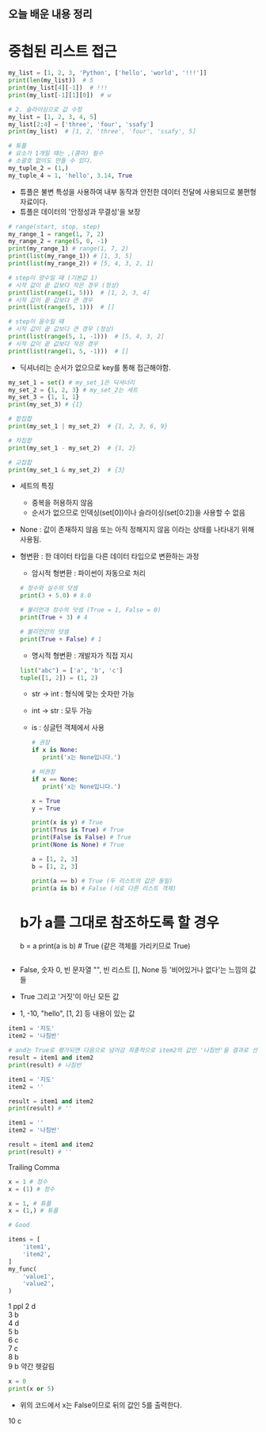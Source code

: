 ## 오늘 배운 내용 정리
# 중첩된 리스트 접근
```python
my_list = [1, 2, 3, 'Python', ['hello', 'world', '!!!']]
print(len(my_list))  # 5
print(my_list[4][-1])  # !!!
print(my_list[-1][1][0])  # w
```
```python
# 2. 슬라이싱으로 값 수정
my_list = [1, 2, 3, 4, 5]
my_list[2:4] = ['three', 'four', 'ssafy']
print(my_list)  # [1, 2, 'three', 'four', 'ssafy', 5]
```
```python
# 튜플
# 요소가 1개일 때는 ,(콤마) 필수
# 소괄호 없이도 만들 수 있다.
my_tuple_2 = (1,)
my_tuple_4 = 1, 'hello', 3.14, True
```
- 튜플은 불변 특성을 사용하여 내부 동작과 안전한 데이터 전달에 사용되므로 불편형 자료이다.
- 튜플은 데이터의 '안정성과 무결성'을 보장

```python
# range(start, stop, step)
my_range_1 = range(1, 7, 2)
my_range_2 = range(5, 0, -1)
print(my_range_1) # range(1, 7, 2)
print(list(my_range_1)) # [1, 3, 5]
print(list(my_range_2)) # [5, 4, 3, 2, 1]

# step이 양수일 때 (기본값 1)
# 시작 값이 끝 값보다 작은 경우 (정상)
print(list(range(1, 5)))  # [1, 2, 3, 4]
# 시작 값이 끝 값보다 큰 경우
print(list(range(5, 1)))  # []

# step이 음수일 때
# 시작 값이 끝 값보다 큰 경우 (정상)
print(list(range(5, 1, -1)))  # [5, 4, 3, 2]
# 시작 값이 끝 값보다 작은 경우
print(list(range(1, 5, -1)))  # []
```
- 딕셔너리는 순서가 없으므로 key를 통해 접근해야함.

```python
my_set_1 = set() # my_set_1은 딕셔너리
my_set_2 = {1, 2, 3} # my_set_2는 세트
my_set_3 = {1, 1, 1}
print(my_set_3) # {1}

# 합집합
print(my_set_1 | my_set_2)  # {1, 2, 3, 6, 9}

# 차집합
print(my_set_1 - my_set_2)  # {1, 2}

# 교집합
print(my_set_1 & my_set_2)  # {3}
```
- 세트의 특징
  - 중복을 허용하지 않음
  - 순서가 없으므로 인덱싱(set[0])이나 슬라이싱(set[0:2])을 사용할 수 없음

- None : 값이 존재하지 않음 또는 아직 정해지지 않음 이라는 상태를 나타내기 위해 사용됨.

- 형변환 : 한 데이터 타입을 다른 데이터 타입으로 변환하는 과정
   - 암시적 형변환 : 파이썬이 자동으로 처리
   ```python
   # 정수와 실수의 덧셈
   print(3 + 5.0) # 8.0

   # 불리언과 정수의 덧셈 (True = 1, False = 0)
   print(True + 3) # 4

   # 불리언간의 덧셈
   print(True + False) # 1
   ```
   - 명시적 형변환 : 개발자가 직접 지시
   ```python
   list("abc") = ['a', 'b', 'c']
   tuple([1, 2]) = (1, 2)
   ```
   - str → int : 형식에 맞는 숫자만 가능
   - int → str : 모두 가능

   - is : 싱글턴 객체에서 사용
     ```python
     # 권장
     if x is None:
        print('x는 None입니다.')

     # 비권장
     if x == None:
        print('x는 None입니다.')

     x = True
     y = True
     
     print(x is y) # True
     print(Trus is True) # True
     print(False is False) # True
     print(None is None) # True

     a = [1, 2, 3]
     b = [1, 2, 3]

     print(a == b) # True (두 리스트의 값은 동일)
     print(a is b) # False (서로 다른 리스트 객체)

    # b가 a를 그대로 참조하도록 할 경우
     b = a
     print(a is b) # True (같은 객체를 가리키므로 True)
    ```
- False, 숫자 0, 빈 문자열 "", 빈 리스트 [], None 등 '비어있거나 없다'는 느낌의 값들
- True 그리고 '거짓'이 아닌 모든 값
- 1, -10, "hello", [1, 2] 등 내용이 있는 값

```python
item1 = '지도'
item2 = '나침반'

# and는 True로 평가되면 다음으로 넘어감 최종적으로 item2의 값인 '나침반'을 결과로 선택
result = item1 and item2
print(result) # 나침반

item1 = '지도'
item2 = ''

result = item1 and item2
print(result) # ''

item1 = ''
item2 = '나침반'

result = item1 and item2
print(result) # ''
```
Trailing Comma
```python
x = 1 # 정수
x = (1) # 정수

x = 1, # 튜플
x = (1,) # 튜플

# Good

items = [
    'item1',
    'item2',
]
my_func(
    'value1',
    'value2',
)
```

1 ppl
2 d  
3 b  
4 d  
5 b  
6 c  
7 c  
8 b  
9 b 약간 헷갈림  
```python
x = 0
print(x or 5)
```
- 위의 코드에서 x는 False이므로 뒤의 값인 5를 출력한다.  

10 c